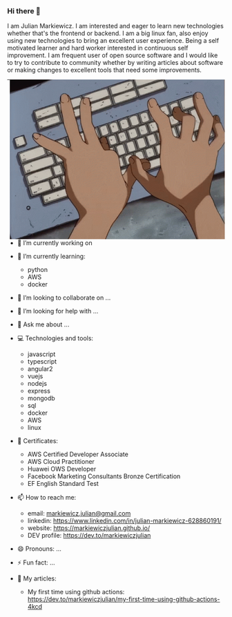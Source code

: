 ### Hi there 👋
I am Julian Markiewicz. I am interested and eager to learn new technologies whether that's the frontend or backend. I am a big linux fan, also enjoy using new technologies to bring an excellent user experience. Being a self motivated learner and hard worker interested in continuous self improvement. I am frequent user of open source software and I would like to try to contribute to community whether by writing articles about software or making changes to excellent tools that need some improvements.

<img src="./assets/typing.gif" align="right" />

---

- 🔭 I’m currently working on 
- 🌱 I’m currently learning:
  - python
  - AWS
  - docker
- 👯 I’m looking to collaborate on ...
- 🤔 I’m looking for help with ...
- 💬 Ask me about ...

- 💻 Technologies and tools:

  - javascript
  - typescript
  - angular2
  - vuejs
  - nodejs
  - express
  - mongodb
  - sql
  - docker
  - AWS
  - linux

- 📜 Certificates:
  - AWS Certified Developer Associate
  - AWS Cloud Practitioner
  - Huawei OWS Developer
  - Facebook Marketing Consultants Bronze Certification
  - EF English Standard Test
- 📫 How to reach me:

  - email: markiewicz.julian@gmail.com
  - linkedin: https://www.linkedin.com/in/julian-markiewicz-628860191/
  - website: https://markiewiczjulian.github.io/
  - DEV profile: https://dev.to/markiewiczjulian

- 😄 Pronouns: ...
- ⚡ Fun fact: ...

- 📰 My articles:
  - My first time using github actions: https://dev.to/markiewiczjulian/my-first-time-using-github-actions-4kcd
